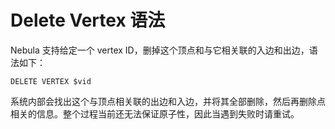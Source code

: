 # Delete Vertex 语法

Nebula 支持给定一个 vertex ID，删掉这个顶点和与它相关联的入边和出边，语法如下：

```
DELETE VERTEX $vid
```

系统内部会找出这个与顶点相关联的出边和入边，并将其全部删除，然后再删除点相关的信息。整个过程当前还无法保证原子性，因此当遇到失败时请重试。
